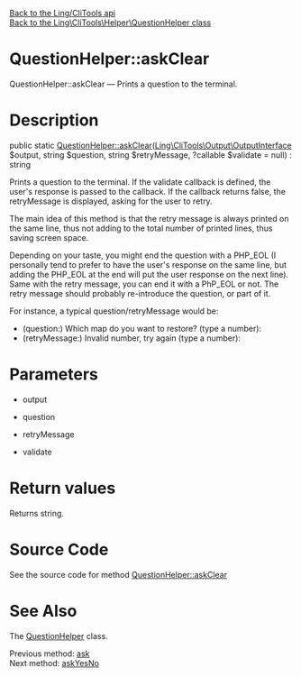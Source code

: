 [Back to the Ling/CliTools api](https://github.com/lingtalfi/CliTools/blob/master/doc/api/Ling/CliTools.md)<br>
[Back to the Ling\CliTools\Helper\QuestionHelper class](https://github.com/lingtalfi/CliTools/blob/master/doc/api/Ling/CliTools/Helper/QuestionHelper.md)


QuestionHelper::askClear
================



QuestionHelper::askClear — Prints a question to the terminal.




Description
================


public static [QuestionHelper::askClear](https://github.com/lingtalfi/CliTools/blob/master/doc/api/Ling/CliTools/Helper/QuestionHelper/askClear.md)([Ling\CliTools\Output\OutputInterface](https://github.com/lingtalfi/CliTools/blob/master/doc/api/Ling/CliTools/Output/OutputInterface.md) $output, string $question, string $retryMessage, ?callable $validate = null) : string




Prints a question to the terminal.
If the validate callback is defined, the user's response is passed to the callback.
If the callback returns false, the retryMessage is displayed, asking for the user to retry.

The main idea of this method is that the retry message is always printed on the same line, thus not adding
to the total number of printed lines, thus saving screen space.

Depending on your taste, you might end the question with a PHP_EOL (I personally tend to prefer to have the user's response
on the same line, but adding the PHP_EOL at the end will put the user response on the next line).
Same with the retry message, you can end it with a PhP_EOL or not.
The retry message should probably re-introduce the question, or part of it.

For instance, a typical question/retryMessage would be:

- (question:) Which map do you want to restore? (type a number):
- (retryMessage:) Invalid number, try again (type a number):




Parameters
================


- output

    

- question

    

- retryMessage

    

- validate

    


Return values
================

Returns string.








Source Code
===========
See the source code for method [QuestionHelper::askClear](https://github.com/lingtalfi/CliTools/blob/master/Helper/QuestionHelper.php#L78-L92)


See Also
================

The [QuestionHelper](https://github.com/lingtalfi/CliTools/blob/master/doc/api/Ling/CliTools/Helper/QuestionHelper.md) class.

Previous method: [ask](https://github.com/lingtalfi/CliTools/blob/master/doc/api/Ling/CliTools/Helper/QuestionHelper/ask.md)<br>Next method: [askYesNo](https://github.com/lingtalfi/CliTools/blob/master/doc/api/Ling/CliTools/Helper/QuestionHelper/askYesNo.md)<br>

